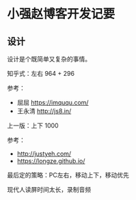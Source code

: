 # 小强赵博客开发记要

## 设计

设计是个既简单又复杂的事情。

知乎式：左右 964 + 296

参考：
- 屈屈 https://imququ.com/
- 王永清 http://js8.in/

上一版：上下 1000

参考：
- http://justyeh.com/
- https://longze.github.io/

最后定的策略：PC左右，移动上下，移动优先

现代人读屏时间太长，录制音频

